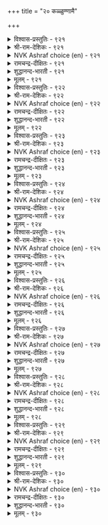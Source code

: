 +++
title = "२० कळ्ळुण्णामै"

+++


<details><summary>विश्वास-प्रस्तुतिः - ९२१</summary>

उट्कप् पडाअर् ऒळियिऴप्पर् ऎञ्ञाण्ड्रुम्  
कट्कादल् कॊण्डॊऴुगु वार्।      ९२१
</details>

<details><summary>श्री-राम-देशिकः - ९२१</summary>

अधिकारः ९३. मद्यपाननिषेधः  
मद्यपानप्रियान् दृष्टा न बिभ्यति विरोधिनः ।  
तथा तैरार्जिता कीर्तीः अचिरात् क्षीयते भुवि ॥ ९२१॥
</details>

<details><summary>NVK Ashraf choice (en) - ९२१</summary>

०९२१
Those who always love wine
Will neither inspire fear in others nor retain their fame. *
(W.H. Drew and J. Lazarus)
</details>

<details><summary>रामचन्द्र-दीक्षितः - ९२१</summary>

921 uṭkap paṭāar oḷiyiḻappar eññāṉṟum  
kaṭkātal koṇṭoḻuku vār.

921\. He who is addicted to wine can never strike fear in the heart of his foe; nor can he retain his ancient splendour.  
</details>

<details><summary>शुद्धानन्द-भारती - ९२१</summary>

1\. உட்கப் படாஅர் ஒளியிழப்பர் எஞ்ஞான்றும்  
கட்காதல் கொண்டொழுகு வார்.  
Foes fear not who for toddy craze  
The addicts daily their glory lose.        921  
</details>

<details><summary>मूलम् - ९२१</summary>

उट्कप् पडाअर् ऒळियिऴप्पर् ऎञ्ञाण्ड्रुम्  
कट्कादल् कॊण्डॊऴुगु वार्।      ९२१
</details>

<details><summary>विश्वास-प्रस्तुतिः - ९२२</summary>

उण्णऱ्क कळ्ळै उणिल्उण्ग साण्ड्रोरान्  
ऎण्णप् पडवेण्डा तार्।      ९२२
</details>

<details><summary>श्री-राम-देशिकः - ९२२</summary>

मद्यं न पेयं विदुषा कश्चित् पातुं वृणोति चेत् ।  
महाद्भिर्माननीयोऽसौ न कदाचिद्भविष्यति ॥ ९२२॥
</details>

<details><summary>NVK Ashraf choice (en) - ९२२</summary>

०९२२
Drink no wine, or let them drink
Who do not care what wise men think.
(P.S. Sundaram)
</details>

<details><summary>रामचन्द्र-दीक्षितः - ९२२</summary>

922 uṇṇaṟka kaḷḷai uṇiluṇka cāṉṟōrāl  
eṇṇap paṭavēṇṭā tār.

922\. Do not drink wine, for a drunkard can never command the homage of the great.  
</details>

<details><summary>शुद्धानन्द-भारती - ९२२</summary>

2\. உண்ணற்க கள்ளை உணில்உண்க சான்றோரான்  
எண்ணப் படவேண்டா தார்.  
Drink not liquor; but let them drink  
Whom with esteem the wise won't think.        922  
</details>

<details><summary>मूलम् - ९२२</summary>

उण्णऱ्क कळ्ळै उणिल्उण्ग साण्ड्रोरान्  
ऎण्णप् पडवेण्डा तार्।      ९२२
</details>

<details><summary>विश्वास-प्रस्तुतिः - ९२३</summary>

ईण्ड्राळ् मुगत्तेयुम् इन्नादाल् ऎन्मट्रुच्  
चाण्ड्रोर् मुगत्तुक् कळि।      ९२३
</details>

<details><summary>श्री-राम-देशिकः - ९२३</summary>

जनन्याः पुरतो मद्यपानं क्लेशप्रदं यदि ।  
पानं महात्मनामग्रे कियदुःखकरं भवेत् ॥ ९२३॥
</details>

<details><summary>NVK Ashraf choice (en) - ९२३</summary>

०९२३
When a drunkard's glee hurts his own mother,
Why speak of the wise?
(P.S. Sundaram)
</details>

<details><summary>रामचन्द्र-दीक्षितः - ९२३</summary>

923 īṉṟāḷ mukattēyum iṉṉātāl eṉmaṟṟuc  
cāṉṟōr mukattuk kaḷi.

923\. Even an indulgent mother never puts up with a drunkard; will the virtuous ever tolerate him?  
</details>

<details><summary>शुद्धानन्द-भारती - ९२३</summary>

3\. ஈன்றாள் முகத்தேயும் இன்னாதால் என்மற்றுச்  
சான்றோர் முகத்துக் களி.  
The drunkard's joy pains ev'n mother's face  
How vile must it look for the wise?        923  
</details>

<details><summary>मूलम् - ९२३</summary>

ईण्ड्राळ् मुगत्तेयुम् इन्नादाल् ऎन्मट्रुच्  
चाण्ड्रोर् मुगत्तुक् कळि।      ९२३
</details>

<details><summary>विश्वास-प्रस्तुतिः - ९२४</summary>

नाण्ऎन्नुम् नल्लाळ् पुऱङ्गॊडुक्कुम् कळ्ळॆन्नुम्  
पेणाप् पॆरुङ्गुट्रत् तार्क्कु।      ९२४
</details>

<details><summary>श्री-राम-देशिकः - ९२४</summary>

अतिहेयसुरपानरूपदोषजुषां पुरः ।  
लज्जाख्यरमणी स्थातुमशक्ता दूरतो व्रजेत् ॥ ९२४॥
</details>

<details><summary>NVK Ashraf choice (en) - ९२४</summary>

०९२४
The good lady Shame turns her back to men
Addicted to the grave vice drunkenness. *
(P.S. Sundaram), (S.M. Diaz)
</details>

<details><summary>रामचन्द्र-दीक्षितः - ९२४</summary>

924 nāṇeṉṉum nallāḷ puṟamkoṭukkum kaḷḷeṉṉum  
pēṇāp peruṅkuṟṟat tārkku.

924\. The good lady of modesty averts her face from him guilty of hateful drink.  
</details>

<details><summary>शुद्धानन्द-भारती - ९२४</summary>

4\. நாண்என்னும் நல்லாள் புறம்கொடுக்கும் கள்ளென்னும்  
பேணாப் பெருங்குற்றத் தார்க்கு.  
Good shame turns back from him ashamed  
Who is guilty of wine condemned.        924  
</details>

<details><summary>मूलम् - ९२४</summary>

नाण्ऎन्नुम् नल्लाळ् पुऱङ्गॊडुक्कुम् कळ्ळॆन्नुम्  
पेणाप् पॆरुङ्गुट्रत् तार्क्कु।      ९२४
</details>

<details><summary>विश्वास-प्रस्तुतिः - ९२५</summary>

कैयऱि यामै उडैत्ते पॊरुळ्गॊडुत्तु  
मॆय्यऱि यामै कॊळल्।      ९२५
</details>

<details><summary>श्री-राम-देशिकः - ९२५</summary>

धनं दत्वा सुरां पीत्वा चोन्मादावस्थया स्थितिः ।  
इतिकर्तव्यतामूढरूपाज्ञाननिरूपिका ॥ ९२५॥
</details>

<details><summary>NVK Ashraf choice (en) - ९२५</summary>

०९२५
It is sheer ignorance to spend one’s substance
And obtain in return only insensibility. *
(V.V.S. Aiyar)
</details>

<details><summary>रामचन्द्र-दीक्षितः - ९२५</summary>

925 kaiyaṟi yāmai uṭaittē poruḷkoṭuttu  
meyyaṟi yāmai koḷal.

925\. To acquire forgetfulness at a price is indeed the fruit of past sin.  
</details>

<details><summary>शुद्धानन्द-भारती - ९२५</summary>

5\. கையறியாமை யுடைத்தே பொருள் கொடுத்து  
மெய்யறி யாமை கொளல்.  
To pay and drink and lose the sense  
Is nothing but rank ignorance.        925  
</details>

<details><summary>मूलम् - ९२५</summary>

कैयऱि यामै उडैत्ते पॊरुळ्गॊडुत्तु  
मॆय्यऱि यामै कॊळल्।      ९२५
</details>

<details><summary>विश्वास-प्रस्तुतिः - ९२६</summary>

तुञ्जिनार् सॆत्तारिन् वेऱल्लर् ऎञ्ञाण्ड्रुम्  
नञ्जुण्बार् कळ्ळुण् पवर्।      ९२६
</details>

<details><summary>श्री-राम-देशिकः - ९२६</summary>

ज्ञानाभावान्न भेदोऽस्ति निद्राणस्य मृतस्य च ।  
विषपायी सुरापायी द्वामिवौ च तथा समौ ॥ ९२६॥
</details>

<details><summary>NVK Ashraf choice (en) - ९२६</summary>

०९२६
Slumbers are no different from the dead.
Nor alcoholics from consumers of poison.
(N.V.K. Ashraf)
</details>

<details><summary>रामचन्द्र-दीक्षितः - ९२६</summary>

926 tuñciṉār cettāriṉ vēṟallar eññāṉṟum  
nañcuṇpār kaḷḷuṇ pavar.

926\. To be asleep is to be dead. To drink wine is to drink poison.  
</details>

<details><summary>शुद्धानन्द-भारती - ९२६</summary>

6\. துஞ்சினார் செத்தாரின் வேறல்லர் எஞ்ஞான்றும்  
நஞ்சுண்பார் கள்ளுண் பவர்.  
They take poison who take toddy  
And doze ev'n like a dead body.        926  
</details>

<details><summary>मूलम् - ९२६</summary>

तुञ्जिनार् सॆत्तारिन् वेऱल्लर् ऎञ्ञाण्ड्रुम्  
नञ्जुण्बार् कळ्ळुण् पवर्।      ९२६
</details>

<details><summary>विश्वास-प्रस्तुतिः - ९२७</summary>

उळ्ळॊट्रि उळ्ळूर् नगप्पडुवर् ऎञ्ञाण्ड्रुम्  
कळ्ळॊट्रिक् कण्साय् पवर्३       ९२७
</details>

<details><summary>श्री-राम-देशिकः - ९२७</summary>

सुरां रहसि संसेव्य नष्टप्रज्ञान् मदान्वितान् ।  
ग्रामीणा हेतुभिस्तत्त्वमूह्य नूनं हसन्ति हि ॥ ९२७॥
</details>

<details><summary>NVK Ashraf choice (en) - ९२७</summary>

०९२७
Those who often get drunk in private
Will soon become a laughing stock in public.
(K. Krishnaswamy & Vijaya Ramkumar)
</details>

<details><summary>रामचन्द्र-दीक्षितः - ९२७</summary>

927 uḷḷoṟṟi uḷḷūr nakappaṭuvar eññāṉṟum  
kaḷoṟṟik kaṇcāy pavar.

927\. A drunkard who has lost his senses becomes an object of ridicule to his sober neighbours.  
</details>

<details><summary>शुद्धानन्द-भारती - ९२७</summary>

7\. உள்ளொற்றி உள்ளூர் நகப்படுவர் எஞ்ஞான்றும்  
கள்ளொற்றிக் கண்சாய் பவர்.  
The secret drunkards' senses off  
Make the prying public laugh.        927  
</details>

<details><summary>मूलम् - ९२७</summary>

उळ्ळॊट्रि उळ्ळूर् नगप्पडुवर् ऎञ्ञाण्ड्रुम्  
कळ्ळॊट्रिक् कण्साय् पवर्३       ९२७
</details>

<details><summary>विश्वास-प्रस्तुतिः - ९२८</summary>

कळित्तऱियेन् ऎन्बदु कैविडुग नॆञ्जत्तु  
ऒळित्तदूउम् आङ्गे मिगुम्।      ९२८
</details>

<details><summary>श्री-राम-देशिकः - ९२८</summary>

सुरां पीत्वापि ''नो पीतं मये ति कथनं त्यज ।  
पानमात्रेण चित्तस्थसत्यं किल विनिस्सरेत् ॥ ९२८॥
</details>

<details><summary>NVK Ashraf choice (en) - ९२८</summary>

०९२८
Drop saying, "I never drank":
Hidden secrets will be out when drunk. *
(P.S. Sundaram)
</details>

<details><summary>रामचन्द्र-दीक्षितः - ९२८</summary>

928 kaḷittaṟiyēṉ eṉpatu kaiviṭuka neñcattu  
oḷittatūum āṅkē mikum.

928\. Let not a drunkard boast that he has not tasted wine; for that which is hidden shows itself with greater force when drunk.  
</details>

<details><summary>शुद्धानन्द-भारती - ९२८</summary>

8\. களித்தறியேன் என்பது கைவிடுக நெஞ்சத்து  
ஒளித்ததூஉம் ஆங்கே மிகும்.  
Don't say "I'm not a drunkard hard"  
The hidden fraud is known abroad.        928  
</details>

<details><summary>मूलम् - ९२८</summary>

कळित्तऱियेन् ऎन्बदु कैविडुग नॆञ्जत्तु  
ऒळित्तदूउम् आङ्गे मिगुम्।      ९२८
</details>

<details><summary>विश्वास-प्रस्तुतिः - ९२९</summary>

कळित्तानैक् कारणम् काट्टुदल् कीऴ्नीर्क्  
कुळित्तानैत् तीत्तुरीइ अट्रु।      ९२९
</details>

<details><summary>श्री-राम-देशिकः - ९२९</summary>

सुरया स्मृतिहीनस्य ज्ञानदानं सहेतुकम् ।  
दीपसाह्यान्नीरमग्रवस्त्वन्वेषणवाद् वृथा ॥ ९२९॥
</details>

<details><summary>NVK Ashraf choice (en) - ९२९</summary>

०९२९
To reason with one drowned in drink is like
Searching with a candle for a man drowned in water. *
(P.S. Sundaram)
</details>

<details><summary>रामचन्द्र-दीक्षितः - ९२९</summary>

929 kaḷittāṉaik kāraṇam kāṭṭutal kīḻnīrk  
kuḷittāṉait tītturīi aṟṟu.

929\. To reason a drunkard into his senses is like searching with a candle for one lost in deep waters.  
</details>

<details><summary>शुद्धानन्द-भारती - ९२९</summary>

9\. களித்தானைக் காரணம் காட்டுதல் கீழ்நீர்க்  
குளித்தானைத் தீத்துரீஇ யற்று.  
Can torch search one in water sunk?  
Can reason reach the raving drunk?        929  
</details>

<details><summary>मूलम् - ९२९</summary>

कळित्तानैक् कारणम् काट्टुदल् कीऴ्नीर्क्  
कुळित्तानैत् तीत्तुरीइ अट्रु।      ९२९
</details>

<details><summary>विश्वास-प्रस्तुतिः - ९३०</summary>

कळ्ळुण्णाप् पोऴ्दिऱ्कळित्तानैक् काणुङ्गाल्  
उळ्ळान्गॊल् उण्डदन् सोर्वु।      ९३०
</details>

<details><summary>श्री-राम-देशिकः - ९३०</summary>

अपीतमदिरः कश्चिद् दृष्ट्वा पानमदान्वितम् ।  
''इयं दशा ममापि स्यात् पानेन'' ति किं स्मरेत् ॥ ९३०॥
</details>

<details><summary>NVK Ashraf choice (en) - ९३०</summary>

०९३०
When a drunkard sober sees another drunk,
Why does he not note his own damage?
(P.S. Sundaram)
</details>

<details><summary>रामचन्द्र-दीक्षितः - ९३०</summary>

930 kaḷḷuṇṇāp pōḻtil kaḷittāṉaik kāṇuṅkāl  
uḷḷāṉkol uṇṭataṉ cōrvu.

930\. If a drunkard in sober moments sees, another under the influence of wine, will he fail to realise his own state when drunk?  
</details>

<details><summary>शुद्धानन्द-भारती - ९३०</summary>

10\. கள்ளுண்ணாப் போழ்தில் களித்தானைக் காணுங்கால்  
உள்ளான்கொல் உண்டதன் சோர்வு.  
The sober seeing the drunkard's plight  
On selves can't they feel same effect?        930  
</details>

<details><summary>मूलम् - ९३०</summary>

कळ्ळुण्णाप् पोऴ्दिऱ्कळित्तानैक् काणुङ्गाल्  
उळ्ळान्गॊल् उण्डदन् सोर्वु।      ९३०
</details>
